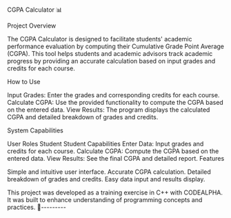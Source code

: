 CGPA Calculator 📊

Project Overview

The CGPA Calculator is designed to facilitate students' academic performance evaluation by computing their Cumulative Grade Point Average (CGPA). This tool helps students and academic advisors track academic progress by providing an accurate calculation based on input grades and credits for each course.

How to Use

Input Grades: Enter the grades and corresponding credits for each course.
Calculate CGPA: Use the provided functionality to compute the CGPA based on the entered data.
View Results: The program displays the calculated CGPA and detailed breakdown of grades and credits.

System Capabilities

User Roles
Student
Student Capabilities
Enter Data: Input grades and credits for each course.
Calculate CGPA: Compute the CGPA based on the entered data.
View Results: See the final CGPA and detailed report.
Features

Simple and intuitive user interface.
Accurate CGPA calculation.
Detailed breakdown of grades and credits.
Easy data input and results display.

This project was developed as a training exercise in C++ with CODEALPHA. It was built to enhance understanding of programming concepts and practices. 💖---------
         
